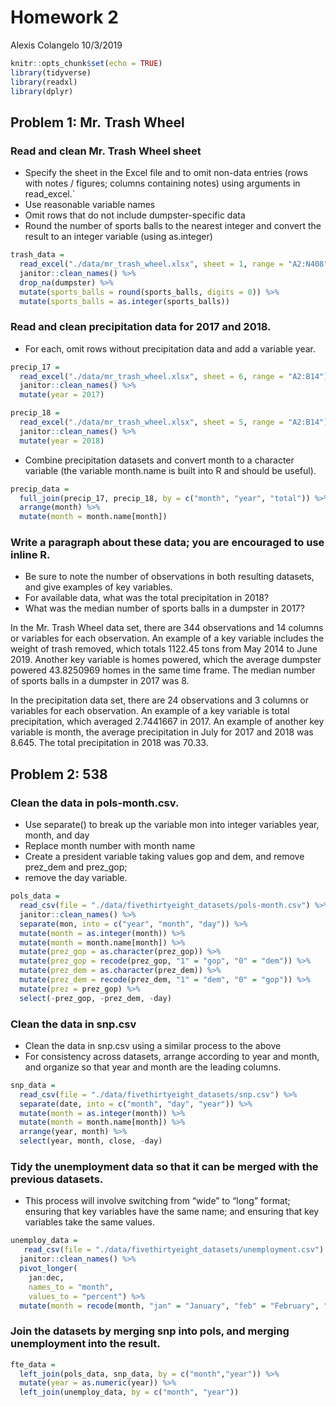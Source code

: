 Homework 2
================
Alexis Colangelo
10/3/2019

``` r
knitr::opts_chunk$set(echo = TRUE)
library(tidyverse)
library(readxl)
library(dplyr)
```

## Problem 1: Mr. Trash Wheel

### Read and clean Mr. Trash Wheel sheet

  - Specify the sheet in the Excel file and to omit non-data entries
    (rows with notes / figures; columns containing notes) using
    arguments in read\_excel.\`
  - Use reasonable variable names
  - Omit rows that do not include dumpster-specific data
  - Round the number of sports balls to the nearest integer and convert
    the result to an integer variable (using as.integer)

<!-- end list -->

``` r
trash_data =
  read_excel("./data/mr_trash_wheel.xlsx", sheet = 1, range = "A2:N408") %>%
  janitor::clean_names() %>%
  drop_na(dumpster) %>%
  mutate(sports_balls = round(sports_balls, digits = 0)) %>%
  mutate(sports_balls = as.integer(sports_balls))
```

### Read and clean precipitation data for 2017 and 2018.

  - For each, omit rows without precipitation data and add a variable
    year.

<!-- end list -->

``` r
precip_17 = 
  read_excel("./data/mr_trash_wheel.xlsx", sheet = 6, range = "A2:B14") %>%
  janitor::clean_names() %>%
  mutate(year = 2017)
```

``` r
precip_18 = 
  read_excel("./data/mr_trash_wheel.xlsx", sheet = 5, range = "A2:B14") %>%
  janitor::clean_names() %>%
  mutate(year = 2018)
```

  - Combine precipitation datasets and convert month to a character
    variable (the variable month.name is built into R and should be
    useful).

<!-- end list -->

``` r
precip_data =
  full_join(precip_17, precip_18, by = c("month", "year", "total")) %>%
  arrange(month) %>%
  mutate(month = month.name[month])
```

### Write a paragraph about these data; you are encouraged to use inline R.

  - Be sure to note the number of observations in both resulting
    datasets, and give examples of key variables.
  - For available data, what was the total precipitation in 2018?
  - What was the median number of sports balls in a dumpster in 2017?

In the Mr. Trash Wheel data set, there are 344 observations and 14
columns or variables for each observation. An example of a key variable
includes the weight of trash removed, which totals 1122.45 tons from May
2014 to June 2019. Another key variable is homes powered, which the
average dumpster powered 43.8250969 homes in the same time frame. The
median number of sports balls in a dumpster in 2017 was 8.

In the precipitation data set, there are 24 observations and 3 columns
or variables for each observation. An example of a key variable is total
precipitation, which averaged 2.7441667 in 2017. An example of another
key variable is month, the average precipitation in July for 2017 and
2018 was 8.645. The total precipitation in 2018 was 70.33.

## Problem 2: 538

### Clean the data in pols-month.csv.

  - Use separate() to break up the variable mon into integer variables
    year, month, and day
  - Replace month number with month name
  - Create a president variable taking values gop and dem, and remove
    prez\_dem and prez\_gop;
  - remove the day variable.

<!-- end list -->

``` r
pols_data =
  read_csv(file = "./data/fivethirtyeight_datasets/pols-month.csv") %>%
  janitor::clean_names() %>%
  separate(mon, into = c("year", "month", "day")) %>%
  mutate(month = as.integer(month)) %>%
  mutate(month = month.name[month]) %>%
  mutate(prez_gop = as.character(prez_gop)) %>%
  mutate(prez_gop = recode(prez_gop, "1" = "gop", "0" = "dem")) %>%
  mutate(prez_dem = as.character(prez_dem)) %>%
  mutate(prez_dem = recode(prez_dem, "1" = "dem", "0" = "gop")) %>%
  mutate(prez = prez_gop) %>%
  select(-prez_gop, -prez_dem, -day)
```

### Clean the data in snp.csv

  - Clean the data in snp.csv using a similar process to the above
  - For consistency across datasets, arrange according to year and
    month, and organize so that year and month are the leading columns.

<!-- end list -->

``` r
snp_data =
  read_csv(file = "./data/fivethirtyeight_datasets/snp.csv") %>%
  separate(date, into = c("month", "day", "year")) %>%
  mutate(month = as.integer(month)) %>%
  mutate(month = month.name[month]) %>%
  arrange(year, month) %>%
  select(year, month, close, -day)
```

### Tidy the unemployment data so that it can be merged with the previous datasets.

  - This process will involve switching from “wide” to “long” format;
    ensuring that key variables have the same name; and ensuring that
    key variables take the same values.

<!-- end list -->

``` r
unemploy_data =
   read_csv(file = "./data/fivethirtyeight_datasets/unemployment.csv") %>%
  janitor::clean_names() %>%
  pivot_longer(
    jan:dec,
    names_to = "month",
    values_to = "percent") %>%
  mutate(month = recode(month, "jan" = "January", "feb" = "February", "mar" = "March", "apr" = "April", "may" = "May", "jun" = "June", "jul" = "July", "aug" = "August", "sep" = "September", "oct" = "October", "nov" = "November", "dec" = "December"))
```

### Join the datasets by merging snp into pols, and merging unemployment into the result.

``` r
fte_data =
  left_join(pols_data, snp_data, by = c("month","year")) %>%
  mutate(year = as.numeric(year)) %>%
  left_join(unemploy_data, by = c("month", "year"))
```

